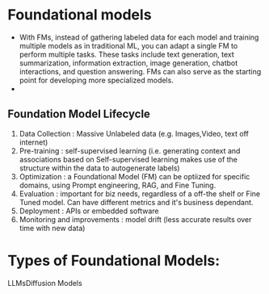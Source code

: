 # Foundational models
- With FMs, instead of gathering labeled data for each model and training multiple models as in traditional ML, you can adapt a single FM to perform multiple tasks. These tasks include text generation, text summarization, information extraction, image generation, chatbot interactions, and question answering. FMs can also serve as the starting point for developing more specialized models.
-
## Foundation Model Lifecycle 
1. Data Collection : Massive Unlabeled data (e.g. Images,Video, text off internet)
2. Pre-training : self-supervised learning (i.e. generating context and associations based on Self-supervised learning makes use of the structure within the data to autogenerate labels)
3. Optimization : a Foundational Model (FM) can be optiized for specific domains, using Prompt engineering, RAG, and Fine Tuning.
4. Evaluation : important for biz needs, regardless of a off-the shelf or Fine Tuned model. Can have different metrics and it's business dependant.
5. Deployment : APIs or embedded software
6. Monitoring and improvements : model drift (less accurate results over time with new data)

# Types of Foundational Models:
 <row>LLMs</row><row>Diffusion Models</row>
